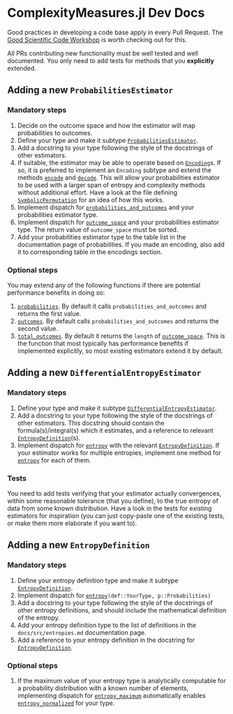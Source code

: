 # ComplexityMeasures.jl Dev Docs

Good practices in developing a code base apply in every Pull Request. The [Good Scientific Code Workshop](https://github.com/JuliaDynamics/GoodScientificCodeWorkshop) is worth checking out for this.

All PRs contributing new functionality must be well tested and well documented. You only need to add tests for methods that you **explicitly** extended.

## Adding a new `ProbabilitiesEstimator`

### Mandatory steps

1. Decide on the outcome space and how the estimator will map probabilities to outcomes.
2. Define your type and make it subtype [`ProbabilitiesEstimator`](@ref).
3. Add a docstring to your type following the style of the docstrings of other estimators.
4. If suitable, the estimator may be able to operate based on [`Encoding`](@ref)s. If so, it is preferred to implement an `Encoding` subtype and extend the methods [`encode`](@ref) and [`decode`](@ref). This will allow your probabilities estimator to be used with a larger span of entropy and complexity methods without additional effort. Have a look at the file defining [`SymbolicPermutation`](@ref) for an idea of how this works.
5. Implement dispatch for [`probabilities_and_outcomes`](@ref) and your probabilities estimator type.
6. Implement dispatch for [`outcome_space`](@ref) and your probabilities estimator type. The return value of `outcome_space` must be sorted.
7. Add your probabilities estimator type to the table list in the documentation page of probabilities. If you made an encoding, also add it to corresponding table in the encodings section.

### Optional steps

You may extend any of the following functions if there are potential performance benefits in doing so:

1. [`probabilities`](@ref). By default it calls `probabilities_and_outcomes` and returns the first value.
2. [`outcomes`](@ref). By default calls `probabilities_and_outcomes` and returns the second value.
3. [`total_outcomes`](@ref). By default it returns the `length` of [`outcome_space`](@ref). This is the function that most typically has performance benefits if implemented explicitly, so most existing estimators extend it by default.

## Adding a new `DifferentialEntropyEstimator`

### Mandatory steps

1. Define your type and make it subtype [`DifferentialEntropyEstimator`](@ref).
2. Add a docstring to your type following the style of the docstrings of other estimators.
    This docstring should contain the formula(s)/integral(s) which it estimates, and a
    reference to relevant [`EntropyDefinition`](@ref)(s).
3. Implement dispatch for [`entropy`](@ref) with the relevant [`EntropyDefinition`](@ref).
    If your estimator works for multiple entropies, implement one method for
    [`entropy`](@ref) for each of them.

### Tests

You need to add tests verifying that your estimator actually convergences, within
some reasonable tolerance (that you define), to the true entropy of data from
some known distribution. Have a look in the tests for existing estimators for
inspiration (you can just copy-paste one of the existing tests, or make them
more elaborate if you want to).

## Adding a new `EntropyDefinition`

### Mandatory steps

1. Define your entropy definition type and make it subtype [`EntropyDefinition`](@ref).
2. Implement dispatch for [`entropy`](@ref)`(def::YourType, p::Probabilities)`
3. Add a docstring to your type following the style of the docstrings of other entropy
    definitions, and should include the mathematical definition of the entropy.
4. Add your entropy definition type to the list of definitions in the
    `docs/src/entropies.md` documentation page.
5. Add a reference to your entropy definition in the docstring for
    [`EntropyDefinition`](@ref).

### Optional steps

1. If the maximum value of your entropy type is analytically computable for a probability
    distribution with a known number of elements, implementing dispatch for
    [`entropy_maximum`](@ref) automatically enables [`entropy_normalized`](@ref) for your
    type.
